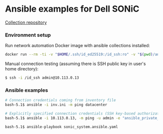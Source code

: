 # Ansible examples for Dell SONiC

[Collection repository](https://github.com/ansible-collections/dellemc.enterprise_sonic/tree/main)

### Environment setup

Run network automation Docker image with ansible collections installed:
```bash
docker run --rm -ti -v "$HOME/.ssh/id_ed25519:/id_ssh:ro" -v "$(pwd)/ansible-sonic-test:/runner" network-ee:2.2.2
```

Manual connection testing (assuming there is SSH public key in user's home directory):
```bash
$ ssh -i /id_ssh admin@10.113.0.13
```

### Ansible examples

```bash
# Connection credentials coming from inventory file
bash-5.1$ ansible -i inv.ini -m ping datacenter

# Explicitly specified connection credentials (SSH key-based authorization)
bash-5.1$ ansible -i 10.113.0.13, -m ping -u admin -e "ansible_private_key_file=/id_ssh" all

bash-5.1$ ansible-playbook sonic_system.ansible.yaml
```
